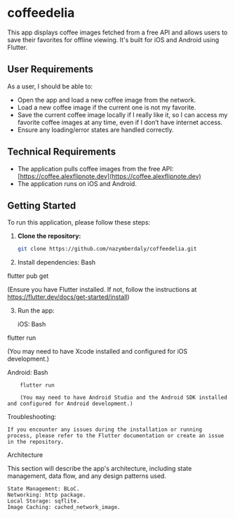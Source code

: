 # coffeedelia

This app displays coffee images fetched from a free API and allows users to save their favorites for offline viewing. It's built for iOS and Android using Flutter.

## User Requirements

As a user, I should be able to:

* Open the app and load a new coffee image from the network.
* Load a new coffee image if the current one is not my favorite.
* Save the current coffee image locally if I really like it, so I can access my favorite coffee images at any time, even if I don’t have internet access.
* Ensure any loading/error states are handled correctly.

## Technical Requirements

* The application pulls coffee images from the free API: [https://coffee.alexflipnote.dev](https://coffee.alexflipnote.dev)
* The application runs on iOS and Android.

## Getting Started

To run this application, please follow these steps:

1. **Clone the repository:**
   ```bash
   git clone https://github.com/nazymberdaly/coffeedelia.git

2. Install dependencies:
Bash

flutter pub get

(Ensure you have Flutter installed. If not, follow the instructions at https://flutter.dev/docs/get-started/install)

3. Run the app:

    iOS:
    Bash

flutter run

(You may need to have Xcode installed and configured for iOS development.)

Android:
Bash

        flutter run

        (You may need to have Android Studio and the Android SDK installed and configured for Android development.)
        
Troubleshooting:

    If you encounter any issues during the installation or running process, please refer to the Flutter documentation or create an issue in the repository.

Architecture

This section will describe the app's architecture, including state management, data flow, and any design patterns used.

    State Management: BLoC.
    Networking: http package.
    Local Storage: sqflite.
    Image Caching: cached_network_image.
